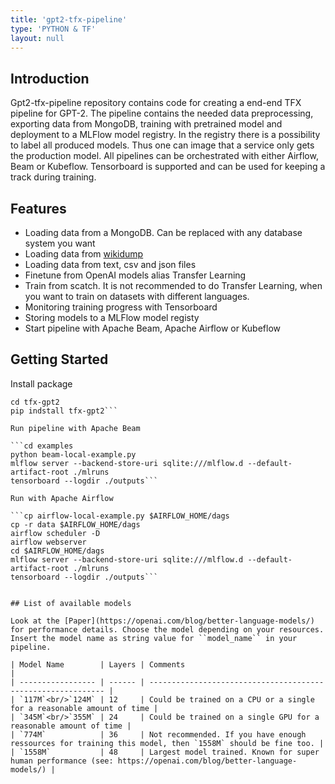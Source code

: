```yaml
---
title: 'gpt2-tfx-pipeline'
type: 'PYTHON & TF'
layout: null
---
```

## Introduction
Gpt2-tfx-pipeline repository contains code for creating a end-end TFX pipeline for GPT-2. The pipeline contains the needed data preprocessing, exporting data from MongoDB, training with pretrained model and deployment to a MLFlow model registry. In the registry there is a possibility to label all produced models. Thus one can image that a service only gets the production model. All pipelines can be orchestrated with either Airflow, Beam or Kubeflow. Tensorboard is supported and can be used for keeping a track during training. 

## Features
- Loading data from a MongoDB. Can be replaced with any database system you want
- Loading data from [wikidump](https://github.com/NewsPipe/wikidump)
- Loading data from text, csv and json files
- Finetune from OpenAI models alias Transfer Learning
- Train from scatch. It is not recommended to do Transfer Learning, when you want to train on datasets with different languages.
- Monitoring training progress with Tensorboard
- Storing models to a MLFlow model registy
- Start pipeline with Apache Beam, Apache Airflow or Kubeflow

## Getting Started

Install package

```git clone https://github.com/steven-mi/tfx-gpt2.git
cd tfx-gpt2
pip indstall tfx-gpt2```

Run pipeline with Apache Beam

```cd examples
python beam-local-example.py
mlflow server --backend-store-uri sqlite:///mlflow.d --default-artifact-root ./mlruns
tensorboard --logdir ./outputs```

Run with Apache Airflow

```cp airflow-local-example.py $AIRFLOW_HOME/dags
cp -r data $AIRFLOW_HOME/dags
airflow scheduler -D
airflow webserver 
cd $AIRFLOW_HOME/dags
mlflow server --backend-store-uri sqlite:///mlflow.d --default-artifact-root ./mlruns
tensorboard --logdir ./outputs```


## List of available models

Look at the [Paper](https://openai.com/blog/better-language-models/) for performance details. Choose the model depending on your resources. Insert the model name as string value for ``model_name`` in your pipeline.

| Model Name        | Layers | Comments                                                     |
| ----------------- | ------ | ------------------------------------------------------------ |
| `117M`<br/>`124M` | 12     | Could be trained on a CPU or a single for a reasonable amount of time |
| `345M`<br/>`355M` | 24     | Could be trained on a single GPU for a reasonable amount of time |
| `774M`            | 36     | Not recommended. If you have enough ressources for training this model, then `1558M` should be fine too. |
| `1558M`           | 48     | Largest model trained. Known for super human performance (see: https://openai.com/blog/better-language-models/) |

